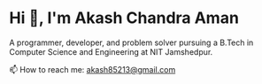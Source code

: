# Hi 👋, I'm Akash Chandra Aman

A programmer, developer, and problem solver pursuing a B.Tech in Computer Science and Engineering at NIT Jamshedpur.

📫 How to reach me: akash85213@gmail.com
